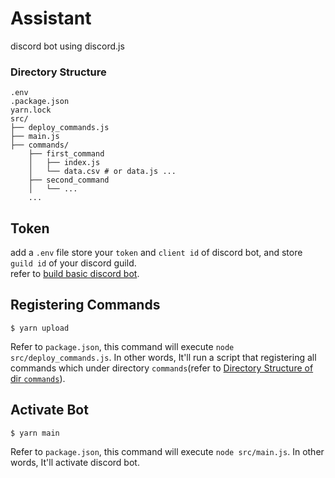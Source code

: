 # Assistant
discord bot using discord.js

### Directory Structure
```plain
.env
.package.json
yarn.lock
src/
├── deploy_commands.js
├── main.js
├── commands/
    ├── first_command
    │   ├── index.js
    │   └── data.csv # or data.js ...
    ├── second_command
    │   └── ...
    ...
```

## Token
add a `.env` file store your `token` and `client id` of discord bot, and store `guild id` of your discord guild.  
refer to [build basic discord bot](https://youtu.be/-oBSz4MZC6Q?si=IbbbM3TPUqgt0J-s).

## Registering Commands
```palin
$ yarn upload
```
Refer to `package.json`, this command will execute `node src/deploy_commands.js`. In other words, It'll run a script that registering all commands which under directory `commands`(refer to [Directory Structure of dir `commands`](src\commands\readme.md)).

## Activate Bot
```palin
$ yarn main
```
Refer to `package.json`, this command will execute `node src/main.js`. In other words, It'll activate discord bot. 